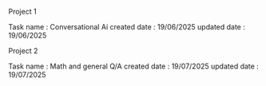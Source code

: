 Project 1

Task name : Conversational Ai 
created date : 19/06/2025 
updated date : 19/06/2025

Project 2

Task name : Math and general Q/A
created date : 19/07/2025 
updated date : 19/07/2025
